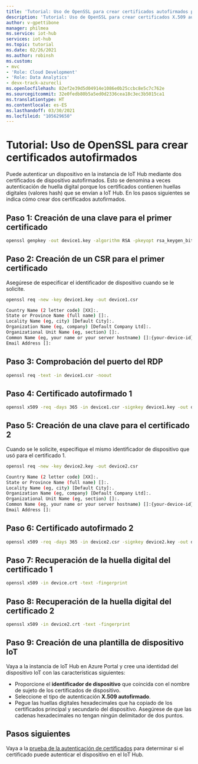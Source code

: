 ```yaml
---
title: 'Tutorial: Uso de OpenSSL para crear certificados autofirmados para Azure IoT Hub | Microsoft Docs'
description: 'Tutorial: Uso de OpenSSL para crear certificados X.509 autofirmados para Azure IoT Hub'
author: v-gpettibone
manager: philmea
ms.service: iot-hub
services: iot-hub
ms.topic: tutorial
ms.date: 02/26/2021
ms.author: robinsh
ms.custom:
- mvc
- 'Role: Cloud Development'
- 'Role: Data Analytics'
- devx-track-azurecli
ms.openlocfilehash: 82ef2e39d5d04914e1086e0b25ccbc8e5c7c762e
ms.sourcegitcommit: 32e0fedb80b5a5ed0d2336cea18c3ec3b5015ca1
ms.translationtype: HT
ms.contentlocale: es-ES
ms.lasthandoff: 03/30/2021
ms.locfileid: "105629650"
---
```

# <a name="tutorial-using-openssl-to-create-self-signed-certificates"></a>Tutorial: Uso de OpenSSL para crear certificados autofirmados

Puede autenticar un dispositivo en la instancia de IoT Hub mediante dos certificados de dispositivo autofirmados. Esto se denomina a veces autenticación de huella digital porque los certificados contienen huellas digitales (valores hash) que se envían a IoT Hub. En los pasos siguientes se indica cómo crear dos certificados autofirmados.

## <a name="step-1---create-a-key-for-the-first-certificate"></a>Paso 1: Creación de una clave para el primer certificado

```bash
openssl genpkey -out device1.key -algorithm RSA -pkeyopt rsa_keygen_bits:2048
```

## <a name="step-2---create-a-csr-for-the-first-certificate"></a>Paso 2: Creación de un CSR para el primer certificado

Asegúrese de especificar el identificador de dispositivo cuando se le solicite.

```bash
openssl req -new -key device1.key -out device1.csr

Country Name (2 letter code) [XX]:.
State or Province Name (full name) []:.
Locality Name (eg, city) [Default City]:.
Organization Name (eg, company) [Default Company Ltd]:.
Organizational Unit Name (eg, section) []:.
Common Name (eg, your name or your server hostname) []:{your-device-id}
Email Address []:

```

## <a name="step-3---check-the-csr"></a>Paso 3: Comprobación del puerto del RDP

```bash
openssl req -text -in device1.csr -noout
```

## <a name="step-4---self-sign-certificate-1"></a>Paso 4: Certificado autofirmado 1

```bash
openssl x509 -req -days 365 -in device1.csr -signkey device1.key -out device.crt
```

## <a name="step-5---create-a-key-for-certificate-2"></a>Paso 5: Creación de una clave para el certificado 2

Cuando se le solicite, especifique el mismo identificador de dispositivo que usó para el certificado 1.

```bash
openssl req -new -key device2.key -out device2.csr

Country Name (2 letter code) [XX]:.
State or Province Name (full name) []:.
Locality Name (eg, city) [Default City]:.
Organization Name (eg, company) [Default Company Ltd]:.
Organizational Unit Name (eg, section) []:.
Common Name (eg, your name or your server hostname) []:{your-device-id}
Email Address []:

```

## <a name="step-6---self-sign-certificate-2"></a>Paso 6: Certificado autofirmado 2

```bash
openssl x509 -req -days 365 -in device2.csr -signkey device2.key -out device2.crt
```

## <a name="step-7---retrieve-the-thumbprint-for-certificate-1"></a>Paso 7: Recuperación de la huella digital del certificado 1

```bash
openssl x509 -in device.crt -text -fingerprint
```

## <a name="step-8---retrieve-the-thumbprint-for-certificate-2"></a>Paso 8: Recuperación de la huella digital del certificado 2

```bash
openssl x509 -in device2.crt -text -fingerprint
```

## <a name="step-9---create-a-new-iot-device"></a>Paso 9: Creación de una plantilla de dispositivo IoT

Vaya a la instancia de IoT Hub en Azure Portal y cree una identidad del dispositivo IoT con las características siguientes:

* Proporcione el **identificador de dispositivo** que coincida con el nombre de sujeto de los certificados de dispositivo.
* Seleccione el tipo de autenticación **X.509 autofirmado**.
* Pegue las huellas digitales hexadecimales que ha copiado de los certificados principal y secundario del dispositivo. Asegúrese de que las cadenas hexadecimales no tengan ningún delimitador de dos puntos.

## <a name="next-steps"></a>Pasos siguientes

Vaya a la [prueba de la autenticación de certificados](tutorial-x509-test-certificate.md) para determinar si el certificado puede autenticar el dispositivo en el IoT Hub.
